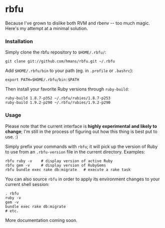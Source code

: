 # rbfu

Because I've grown to dislike both RVM and rbenv -- too much magic. Here's
my attempt at a minimal solution.

### Installation

Simply clone the rbfu repository to `$HOME/.rbfu/`:

    git clone git://github.com/hmans/rbfu.git ~/.rbfu

Add `$HOME/.rbfu/bin` to your path (eg. in `.profile` or `.bashrc`):

    export PATH=$HOME/.rbfu/bin:$PATH

Then install your favorite Ruby versions through `ruby-build`:

    ruby-build 1.8.7-p352 ~/.rbfu/rubies/1.8.7-p253
    ruby-build 1.9.2-p290 ~/.rbfu/rubies/1.9.2-p290

### Usage

Please note that the current interface is **highly experimental and likely to change**; I'm still in the process of figuring out how this thing is best put to use. :)

Simply prefix your commands with `rbfu`; it will pick up the version of Ruby to use from an `.rbfu-version` file in the current directory. Examples:

    rbfu ruby -v    # display version of active Ruby
    rbfu gem -v     # display version of RubyGems
    rbfu bundle exec rake db:migrate   # execute a rake task

You can also source `rbfu` in order to apply its environment changes to your current shell session:

    . rbfu
    ruby -v
    gem -v
    bundle exec rake db:migrate
    # etc.

More documentation coming soon.
